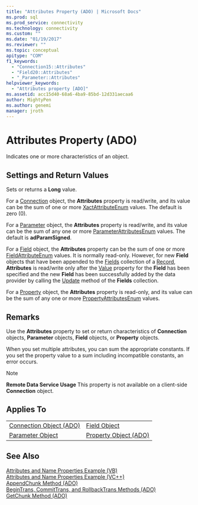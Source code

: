 ```yaml
---
title: "Attributes Property (ADO) | Microsoft Docs"
ms.prod: sql
ms.prod_service: connectivity
ms.technology: connectivity
ms.custom: ""
ms.date: "01/19/2017"
ms.reviewer: ""
ms.topic: conceptual
apitype: "COM"
f1_keywords: 
  - "Connection15::Attributes"
  - "Field20::Attributes"
  - "_Parameter::Attributes"
helpviewer_keywords: 
  - "Attributes property [ADO]"
ms.assetid: acc15d40-68a6-4ba9-85bd-12d331aecaa6
author: MightyPen
ms.author: genemi
manager: jroth
---
```

# Attributes Property (ADO)
Indicates one or more characteristics of an object.  
  
## Settings and Return Values  
 Sets or returns a **Long** value.  
  
 For a [Connection](../../../ado/reference/ado-api/connection-object-ado.md) object, the **Attributes** property is read/write, and its value can be the sum of one or more [XactAttributeEnum](../../../ado/reference/ado-api/xactattributeenum.md) values. The default is zero (0).  
  
 For a [Parameter](../../../ado/reference/ado-api/parameter-object.md) object, the **Attributes** property is read/write, and its value can be the sum of any one or more [ParameterAttributesEnum](../../../ado/reference/ado-api/parameterattributesenum.md) values. The default is **adParamSigned**.  
  
 For a [Field](../../../ado/reference/ado-api/field-object.md) object, the **Attributes** property can be the sum of one or more [FieldAttributeEnum](../../../ado/reference/ado-api/fieldattributeenum.md) values. It is normally read-only. However, for new **Field** objects that have been appended to the [Fields](../../../ado/reference/ado-api/fields-collection-ado.md) collection of a [Record](../../../ado/reference/ado-api/record-object-ado.md), **Attributes** is read/write only after the [Value](../../../ado/reference/ado-api/value-property-ado.md) property for the **Field** has been specified and the new **Field** has been successfully added by the data provider by calling the [Update](../../../ado/reference/ado-api/update-method.md) method of the **Fields** collection.  
  
 For a [Property](../../../ado/reference/ado-api/property-object-ado.md) object, the **Attributes** property is read-only, and its value can be the sum of any one or more [PropertyAttributesEnum](../../../ado/reference/ado-api/propertyattributesenum.md) values.  
  
## Remarks  
 Use the **Attributes** property to set or return characteristics of **Connection** objects, **Parameter** objects, **Field** objects, or **Property** objects.  
  
 When you set multiple attributes, you can sum the appropriate constants. If you set the property value to a sum including incompatible constants, an error occurs.  
  
> [!NOTE]
>  **Remote Data Service Usage** This property is not available on a client-side **Connection** object.  
  
## Applies To  
  
|||  
|-|-|  
|[Connection Object (ADO)](../../../ado/reference/ado-api/connection-object-ado.md)|[Field Object](../../../ado/reference/ado-api/field-object.md)|  
|[Parameter Object](../../../ado/reference/ado-api/parameter-object.md)|[Property Object (ADO)](../../../ado/reference/ado-api/property-object-ado.md)|  
  
## See Also  
 [Attributes and Name Properties Example (VB)](../../../ado/reference/ado-api/attributes-and-name-properties-example-vb.md)   
 [Attributes and Name Properties Example (VC++)](../../../ado/reference/ado-api/attributes-and-name-properties-example-vc.md)   
 [AppendChunk Method (ADO)](../../../ado/reference/ado-api/appendchunk-method-ado.md)   
 [BeginTrans, CommitTrans, and RollbackTrans Methods (ADO)](../../../ado/reference/ado-api/begintrans-committrans-and-rollbacktrans-methods-ado.md)   
 [GetChunk Method (ADO)](../../../ado/reference/ado-api/getchunk-method-ado.md)
